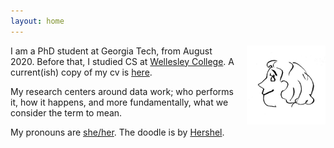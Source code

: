```yaml
---
layout: home
---
```


<img style="padding-left: 15px;padding-bottom: 15px" align="right" width="25%" src="images/arr.jpg">

I am a PhD student at Georgia Tech, from August 2020. Before that, I studied CS at [Wellesley College](https://www.wellesley.edu/cs). A current(ish) copy of my cv is [here](https://docs.google.com/document/d/17xsQWARRODKBcnFjARglB1-IYF9KlgqcIHPTYt-Yz5A/edit?usp=sharing).

My research centers around data work; who performs it, how it happens, and more fundamentally, what we consider the term to mean. 

My pronouns are <a href="https://pronoun.is/she">she/her</a>. The doodle is by <a href="https://www.linkedin.com/in/hershel-carbajal-rodriguez-290441151/">Hershel</a>.